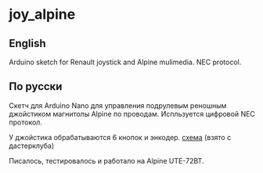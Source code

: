 # joy_alpine

## English

Arduino sketch for Renault joystick and Alpine mulimedia. NEC protocol.

## По русски

Скетч для Arduino Nano для управления подрулевым реношным джойстиком магнитолы Alpine по проводам. Испльзуется цифровой NEC протокол.

У джойстика обрабатываются 6 кнопок и энкодер. [схема](https://a.d-cd.net/f4f8accs-960.jpg) (взято с дастерклуба)


Писалось, тестировалось и работало на Alpine UTE-72BT.

